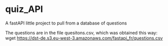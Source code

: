 # quiz_API
A fastAPI little project to pull from a database of questions

The questions are in the file quesitons.csv, which was obtained this way:
wget https://dst-de.s3.eu-west-3.amazonaws.com/fastapi_fr/questions.csv
